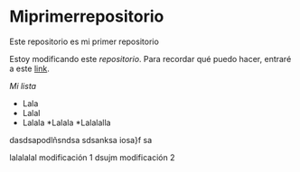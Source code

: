 # Miprimerrepositorio
Este repositorio es mi primer repositorio

Estoy modificando este *repositorio*.
Para recordar qué puedo hacer, entraré a este [link](https://guides.github.com/features/mastering-markdown/).

_Mi lista_
* Lala
* Lalal
 * Lalala
    *Lalala
*Lalalalla
 
 
 dasdsapodlñsndsa 
 sdsanksa iosa}f
 sa
 
 
 lalalalal modificación 1
 dsujm modificación 2
